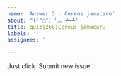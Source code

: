 ```yaml
---
name: 'Answer 3 : Cereus jamacaru'
about: "(╯°□°）╯︵ ┻━┻"
title: quiz|268|Cereus jamacaru
labels: ''
assignees: ''

---
```


Just click 'Submit new issue'.
